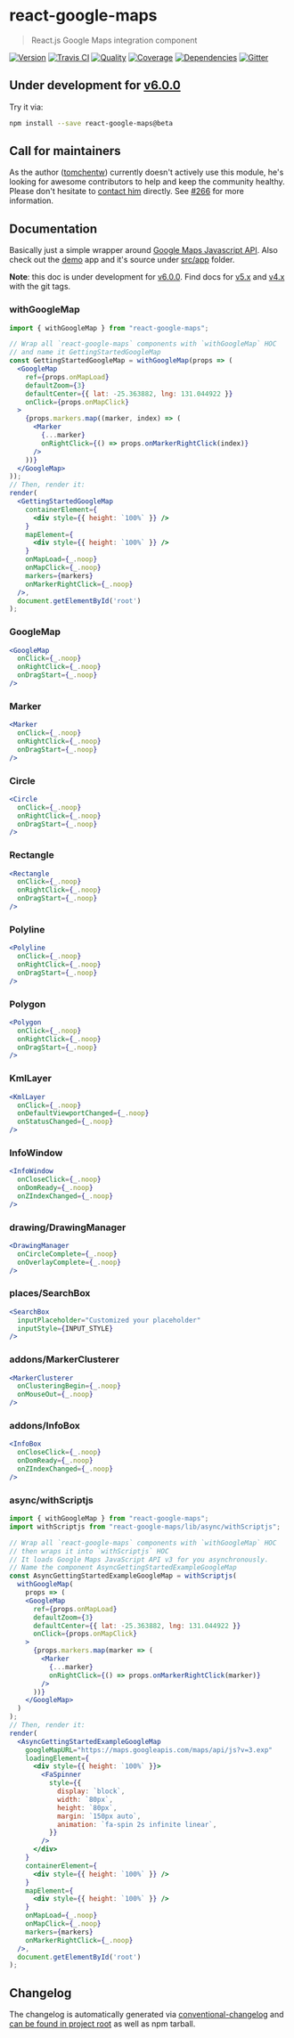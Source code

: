 # react-google-maps
> React.js Google Maps integration component

[![Version][npm-image]][npm-url] [![Travis CI][travis-image]][travis-url] [![Quality][codeclimate-image]][codeclimate-url] [![Coverage][codeclimate-coverage-image]][codeclimate-coverage-url] [![Dependencies][gemnasium-image]][gemnasium-url] [![Gitter][gitter-image]][gitter-url]


## Under development for [v6.0.0](https://github.com/tomchentw/react-google-maps/issues/318)

Try it via:

```sh
npm install --save react-google-maps@beta
```


## Call for maintainers

As the author ([tomchentw][tomchentw]) currently doesn't actively use this module, he's looking for awesome contributors to help and keep the community healthy. Please don't hesitate to [contact him][tomchentw] directly. See [#266][call-for-maintainers] for more information.


## Documentation

Basically just a simple wrapper around [Google Maps Javascript API][Google Maps Javascript API]. Also check out the [demo][demo] app and it's source under [src/app][src_app] folder.

**Note**: this doc is under development for [v6.0.0](https://github.com/tomchentw/react-google-maps/issues/318). Find docs for [v5.x][docs_v5] and [v4.x][docs_v4] with the git tags.

### withGoogleMap

```jsx
import { withGoogleMap } from "react-google-maps";

// Wrap all `react-google-maps` components with `withGoogleMap` HOC
// and name it GettingStartedGoogleMap
const GettingStartedGoogleMap = withGoogleMap(props => (
  <GoogleMap
    ref={props.onMapLoad}
    defaultZoom={3}
    defaultCenter={{ lat: -25.363882, lng: 131.044922 }}
    onClick={props.onMapClick}
  >
    {props.markers.map((marker, index) => (
      <Marker
        {...marker}
        onRightClick={() => props.onMarkerRightClick(index)}
      />
    ))}
  </GoogleMap>
));
// Then, render it:
render(
  <GettingStartedGoogleMap
    containerElement={
      <div style={{ height: `100%` }} />
    }
    mapElement={
      <div style={{ height: `100%` }} />
    }
    onMapLoad={_.noop}
    onMapClick={_.noop}
    markers={markers}
    onMarkerRightClick={_.noop}
  />,
  document.getElementById('root')
);
```

### GoogleMap

```jsx
<GoogleMap
  onClick={_.noop}
  onRightClick={_.noop}
  onDragStart={_.noop}
/>
```

### Marker

```jsx
<Marker
  onClick={_.noop}
  onRightClick={_.noop}
  onDragStart={_.noop}
/>
```

### Circle

```jsx
<Circle
  onClick={_.noop}
  onRightClick={_.noop}
  onDragStart={_.noop}
/>
```

### Rectangle

```jsx
<Rectangle
  onClick={_.noop}
  onRightClick={_.noop}
  onDragStart={_.noop}
/>
```

### Polyline

```jsx
<Polyline
  onClick={_.noop}
  onRightClick={_.noop}
  onDragStart={_.noop}
/>
```

### Polygon

```jsx
<Polygon
  onClick={_.noop}
  onRightClick={_.noop}
  onDragStart={_.noop}
/>
```

### KmlLayer

```jsx
<KmlLayer
  onClick={_.noop}
  onDefaultViewportChanged={_.noop}
  onStatusChanged={_.noop}
/>
```

### InfoWindow

```jsx
<InfoWindow
  onCloseClick={_.noop}
  onDomReady={_.noop}
  onZIndexChanged={_.noop}
/>
```

### drawing/DrawingManager

```jsx
<DrawingManager
  onCircleComplete={_.noop}
  onOverlayComplete={_.noop}
/>
```

### places/SearchBox

```jsx
<SearchBox
  inputPlaceholder="Customized your placeholder"
  inputStyle={INPUT_STYLE}
/>
```

### addons/MarkerClusterer

```jsx
<MarkerClusterer
  onClusteringBegin={_.noop}
  onMouseOut={_.noop}
/>
```

### addons/InfoBox

```jsx
<InfoBox
  onCloseClick={_.noop}
  onDomReady={_.noop}
  onZIndexChanged={_.noop}
/>
```

### async/withScriptjs

```jsx
import { withGoogleMap } from "react-google-maps";
import withScriptjs from "react-google-maps/lib/async/withScriptjs";

// Wrap all `react-google-maps` components with `withGoogleMap` HOC
// then wraps it into `withScriptjs` HOC
// It loads Google Maps JavaScript API v3 for you asynchronously.
// Name the component AsyncGettingStartedExampleGoogleMap
const AsyncGettingStartedExampleGoogleMap = withScriptjs(
  withGoogleMap(
    props => (
    <GoogleMap
      ref={props.onMapLoad}
      defaultZoom={3}
      defaultCenter={{ lat: -25.363882, lng: 131.044922 }}
      onClick={props.onMapClick}
    >
      {props.markers.map(marker => (
        <Marker
          {...marker}
          onRightClick={() => props.onMarkerRightClick(marker)}
        />
      ))}
    </GoogleMap>
  )
);
// Then, render it:
render(
  <AsyncGettingStartedExampleGoogleMap
    googleMapURL="https://maps.googleapis.com/maps/api/js?v=3.exp"
    loadingElement={
      <div style={{ height: `100%` }}>
        <FaSpinner
          style={{
            display: `block`,
            width: `80px`,
            height: `80px`,
            margin: `150px auto`,
            animation: `fa-spin 2s infinite linear`,
          }}
        />
      </div>
    }
    containerElement={
      <div style={{ height: `100%` }} />
    }
    mapElement={
      <div style={{ height: `100%` }} />
    }
    onMapLoad={_.noop}
    onMapClick={_.noop}
    markers={markers}
    onMarkerRightClick={_.noop}
  />,
  document.getElementById('root')
);
```

## Changelog

The changelog is automatically generated via [conventional-changelog][conventional-changelog] and [can be found in project root](https://github.com/tomchentw/react-google-maps/blob/master/CHANGELOG.md) as well as npm tarball.



[npm-image]: https://img.shields.io/npm/v/react-google-maps.svg?style=flat-square
[npm-url]: https://www.npmjs.org/package/react-google-maps

[travis-image]: https://img.shields.io/travis/tomchentw/react-google-maps.svg?style=flat-square
[travis-url]: https://travis-ci.org/tomchentw/react-google-maps
[codeclimate-image]: https://img.shields.io/codeclimate/github/tomchentw/react-google-maps.svg?style=flat-square
[codeclimate-url]: https://codeclimate.com/github/tomchentw/react-google-maps
[codeclimate-coverage-image]: https://img.shields.io/codeclimate/coverage/github/tomchentw/react-google-maps.svg?style=flat-square
[codeclimate-coverage-url]: https://codeclimate.com/github/tomchentw/react-google-maps
[gemnasium-image]: https://img.shields.io/gemnasium/tomchentw/react-google-maps.svg?style=flat-square
[gemnasium-url]: https://gemnasium.com/tomchentw/react-google-maps
[gitter-image]: https://badges.gitter.im/Join%20Chat.svg
[gitter-url]: https://gitter.im/tomchentw/react-google-maps?utm_source=badge&utm_medium=badge&utm_campaign=pr-badge&utm_content=badge


[tomchentw]: https://github.com/tomchentw
[call-for-maintainers]: https://github.com/tomchentw/react-google-maps/issues/266
[demo]: https://tomchentw.github.io/react-google-maps/
[src_app]: https://github.com/tomchentw/react-google-maps/tree/master/src/app
[Google Maps Javascript API]: https://developers.google.com/maps/documentation/javascript/
[conventional-changelog]: https://github.com/ajoslin/conventional-changelog
[docs_v5]: https://github.com/tomchentw/react-google-maps/tree/v5.1.0#documentation
[docs_v4]: https://github.com/tomchentw/react-google-maps/tree/v4.11.0#documentation
